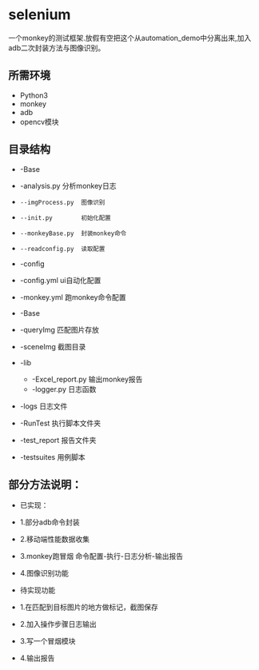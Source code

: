 # selenium

一个monkey的测试框架.放假有空把这个从automation_demo中分离出来,加入adb二次封装方法与图像识别。

## 所需环境
* Python3
* monkey
* adb
* opencv模块

## 目录结构

*  -Base
*  -analysis.py    分析monkey日志
*     --imgProcess.py  图像识别
*     --init.py        初始化配置
*     --monkeyBase.py  封装monkey命令
*     --readconfig.py  读取配置

 *  -config
   *   -config.yml    ui自动化配置
  *    -monkey.yml    跑monkey命令配置

  * -Base
  *    -queryImg  匹配图片存放
   *   -sceneImg  截图目录

  * -lib
    *  -Excel_report.py  输出monkey报告
    *  -logger.py        日志函数

 *  -logs 日志文件

 *  -RunTest 执行脚本文件夹

 *  -test_report 报告文件夹

 *  -testsuites  用例脚本


## 部分方法说明：


* 已实现：
* 1.部分adb命令封装
* 2.移动端性能数据收集
* 3.monkey跑冒烟 命令配置-执行-日志分析-输出报告
* 4.图像识别功能

* 待实现功能
* 1.在匹配到目标图片的地方做标记，截图保存
* 2.加入操作步骤日志输出
* 3.写一个冒烟模块
* 4.输出报告

